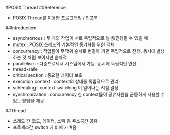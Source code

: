 #POSIX Thread
##Reference
- POSIX Thread를 이용한 프로그래밍 / 인포북

##Introduction
- asynchronous : 두 개의 작업이 서로 독립적으로 발생/진행될 수 있을 때
- mutex : POSIX 쓰레드의 기본적인 동기화를 위한 객체
- concurrency : 작업들이 무작위 순서로 번갈아 가면 독립적으로 진행. 동시에 발생하는 것 처럼 보이지만 순차적
- parallelism : 다중프로세서 시스템에서 가능. 동시에 독립적인 연산
- thread-safe
- critical section : 중요한 데이터 보호
- execution context : context의 상태를 독립적으로 관리
- scheduling : context switching 이 일어나는 시점 결정
- synchronization : concurrency 한 context들이 공유자원을 균등하게 사용할 수 있는 방법을 제공

##Thread
- 쓰레드 간 코드, 데이터, 스택 등 주소공간 공유
- 프로세스간 switch 에 비해 가벼움

